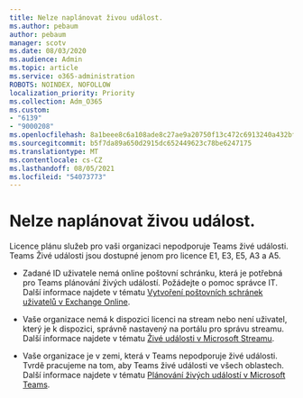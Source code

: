 ```yaml
---
title: Nelze naplánovat živou událost.
ms.author: pebaum
author: pebaum
manager: scotv
ms.date: 08/03/2020
ms.audience: Admin
ms.topic: article
ms.service: o365-administration
ROBOTS: NOINDEX, NOFOLLOW
localization_priority: Priority
ms.collection: Adm_O365
ms.custom:
- "6139"
- "9000208"
ms.openlocfilehash: 8a1beee8c6a108ade8c27ae9a20750f13c472c6913240a432bfb0599a1a715b6
ms.sourcegitcommit: b5f7da89a650d2915dc652449623c78be6247175
ms.translationtype: MT
ms.contentlocale: cs-CZ
ms.lasthandoff: 08/05/2021
ms.locfileid: "54073773"
---
```

# <a name="unable-to-schedule-a-live-event"></a>Nelze naplánovat živou událost.

Licence plánu služeb pro vaši organizaci nepodporuje Teams živé události. Teams Živé události jsou dostupné jenom pro licence E1, E3, E5, A3 a A5.

- Zadané ID uživatele nemá online poštovní schránku, která je potřebná pro Teams plánování živých událostí. Požádejte o pomoc správce IT. Další informace najdete v tématu [Vytvoření poštovních schránek uživatelů v Exchange Online](https://docs.microsoft.com/exchange/recipients-in-exchange-online/create-user-mailboxes).

- Vaše organizace nemá k dispozici licenci na stream nebo není uživatel, který je k dispozici, správně nastavený na portálu pro správu streamu. Další informace najdete v tématu [Živé události v Microsoft Streamu](https://docs.microsoft.com/stream/live-event-overview).

- Vaše organizace je v zemi, která v Teams nepodporuje živé události. Tvrdě pracujeme na tom, aby Teams živé události ve všech oblastech. Další informace najdete v tématu [Plánování živých událostí v Microsoft Teams](https://docs.microsoft.com/microsoftteams/teams-live-events/plan-for-teams-live-events).